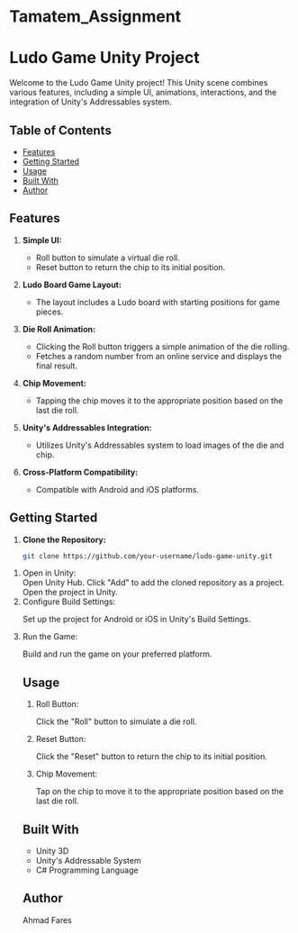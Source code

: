 # Tamatem_Assignment
# Ludo Game Unity Project

Welcome to the Ludo Game Unity project! This Unity scene combines various features, including a simple UI, animations, interactions, and the integration of Unity's Addressables system.

## Table of Contents
- [Features](#features)
- [Getting Started](#getting-started)
- [Usage](#usage)
- [Built With](#built-with)
- [Author](#author)

## Features

1. **Simple UI:**
   - Roll button to simulate a virtual die roll.
   - Reset button to return the chip to its initial position.

2. **Ludo Board Game Layout:**
   - The layout includes a Ludo board with starting positions for game pieces.

3. **Die Roll Animation:**
   - Clicking the Roll button triggers a simple animation of the die rolling.
   - Fetches a random number from an online service and displays the final result.

4. **Chip Movement:**
   - Tapping the chip moves it to the appropriate position based on the last die roll.

5. **Unity's Addressables Integration:**
   - Utilizes Unity's Addressables system to load images of the die and chip.

6. **Cross-Platform Compatibility:**
   - Compatible with Android and iOS platforms.

## Getting Started

1. **Clone the Repository:**
   ```bash
   git clone https://github.com/your-username/ludo-game-unity.git

<ol>
   <li>Open in Unity:</li>
Open Unity Hub.
Click "Add" to add the cloned repository as a project.
Open the project in Unity.
<li>Configure Build Settings:</li>

Set up the project for Android or iOS in Unity's Build Settings.
<li>Run the Game:</li>

Build and run the game on your preferred platform.
## Usage
<ol>
   <li>Roll Button:</li>

Click the "Roll" button to simulate a die roll.
<li>Reset Button:</li>

Click the "Reset" button to return the chip to its initial position.
<li>Chip Movement:</li>

Tap on the chip to move it to the appropriate position based on the last die roll.
</ol>

## Built With
<ul>
<li>Unity 3D
<li>Unity's Addressable System
<li>C# Programming Language
</ul>

## Author
Ahmad Fares
